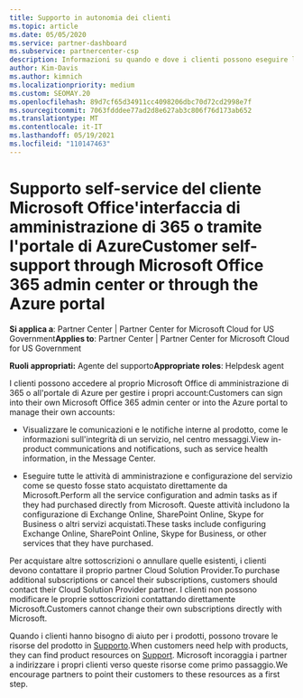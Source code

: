 ```yaml
---
title: Supporto in autonomia dei clienti
ms.topic: article
ms.date: 05/05/2020
ms.service: partner-dashboard
ms.subservice: partnercenter-csp
description: Informazioni su quando e dove i clienti possono eseguire l'auto-supporto per gestire i propri account e quando devono contattare il Cloud Solution Provider partner.
author: Kim-Davis
ms.author: kimnich
ms.localizationpriority: medium
ms.custom: SEOMAY.20
ms.openlocfilehash: 89d7cf65d34911cc4098206dbc70d72cd2998e7f
ms.sourcegitcommit: 7063fdddee77ad2d8e627ab3c806f76d173ab652
ms.translationtype: MT
ms.contentlocale: it-IT
ms.lasthandoff: 05/19/2021
ms.locfileid: "110147463"
---
```

# <a name="customer-self-support-through-microsoft-office-365-admin-center-or-through-the-azure-portal"></a><span data-ttu-id="9954d-103">Supporto self-service del cliente Microsoft Office'interfaccia di amministrazione di 365 o tramite l'portale di Azure</span><span class="sxs-lookup"><span data-stu-id="9954d-103">Customer self-support through Microsoft Office 365 admin center or through the Azure portal</span></span>

<span data-ttu-id="9954d-104">**Si applica a**: Partner Center | Partner Center for Microsoft Cloud for US Government</span><span class="sxs-lookup"><span data-stu-id="9954d-104">**Applies to**: Partner Center | Partner Center for Microsoft Cloud for US Government</span></span>

<span data-ttu-id="9954d-105">**Ruoli appropriati:** Agente del supporto</span><span class="sxs-lookup"><span data-stu-id="9954d-105">**Appropriate roles**: Helpdesk agent</span></span>

<span data-ttu-id="9954d-106">I clienti possono accedere al proprio Microsoft Office di amministrazione di 365 o all'portale di Azure per gestire i propri account:</span><span class="sxs-lookup"><span data-stu-id="9954d-106">Customers can sign into their own Microsoft Office 365 admin center or into the Azure portal to manage their own accounts:</span></span>

- <span data-ttu-id="9954d-107">Visualizzare le comunicazioni e le notifiche interne al prodotto, come le informazioni sull'integrità di un servizio, nel centro messaggi.</span><span class="sxs-lookup"><span data-stu-id="9954d-107">View in-product communications and notifications, such as service health information, in the Message Center.</span></span>

- <span data-ttu-id="9954d-108">Eseguire tutte le attività di amministrazione e configurazione del servizio come se questo fosse stato acquistato direttamente da Microsoft.</span><span class="sxs-lookup"><span data-stu-id="9954d-108">Perform all the service configuration and admin tasks as if they had purchased directly from Microsoft.</span></span> <span data-ttu-id="9954d-109">Queste attività includono la configurazione di Exchange Online, SharePoint Online, Skype for Business o altri servizi acquistati.</span><span class="sxs-lookup"><span data-stu-id="9954d-109">These tasks include configuring Exchange Online, SharePoint Online, Skype for Business, or other services that they have purchased.</span></span>

<span data-ttu-id="9954d-110">Per acquistare altre sottoscrizioni o annullare quelle esistenti, i clienti devono contattare il proprio partner Cloud Solution Provider.</span><span class="sxs-lookup"><span data-stu-id="9954d-110">To purchase additional subscriptions or cancel their subscriptions, customers should contact their Cloud Solution Provider partner.</span></span> <span data-ttu-id="9954d-111">I clienti non possono modificare le proprie sottoscrizioni contattando direttamente Microsoft.</span><span class="sxs-lookup"><span data-stu-id="9954d-111">Customers cannot change their own subscriptions directly with Microsoft.</span></span>

<span data-ttu-id="9954d-112">Quando i clienti hanno bisogno di aiuto per i prodotti, possono trovare le risorse del prodotto in [Supporto](https://partnercenter.microsoft.com/partner/support).</span><span class="sxs-lookup"><span data-stu-id="9954d-112">When customers need help with products, they can find product resources on [Support](https://partnercenter.microsoft.com/partner/support).</span></span> <span data-ttu-id="9954d-113">Microsoft incoraggia i partner a indirizzare i propri clienti verso queste risorse come primo passaggio.</span><span class="sxs-lookup"><span data-stu-id="9954d-113">We encourage partners to point their customers to these resources as a first step.</span></span>

 

 



